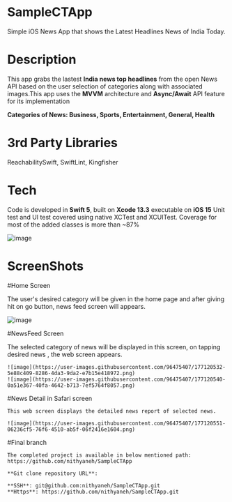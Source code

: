 # SampleCTApp

   Simple iOS News App that shows the Latest Headlines News of India Today.

# Description
   
   This app grabs the lastest **India news top headlines** from the open News API based on the user selection of categories along with associated images.This app uses the **MVVM** architecture and **Async/Await** API feature for its implementation 
   
   **Categories of News: Business, Sports, Entertainment, General, Health**

# 3rd Party Libraries

   ReachabilitySwift,
   SwiftLint,
   Kingfisher
  
# Tech

   Code is developed in **Swift 5**, built on **Xcode 13.3** executable on **iOS 15**
   Unit test and UI test covered using native XCTest and XCUITest. Coverage for most of the added classes is more than ~87%
   
   ![image](https://user-images.githubusercontent.com/96475407/177158508-a10ec3b7-f2b8-4edb-9ef8-630083e14c8c.png)


# ScreenShots

   #Home Screen 
   
   The user's desired category will be given in the home page and after giving hit on go button, news feed screen will appears.

   ![image](https://user-images.githubusercontent.com/96475407/177120525-8ae51976-ebda-4753-86a8-4fff979eb239.png)


#NewsFeed Screen
   
   The selected category of news will be displayed in this screen, on tapping desired news , the web screen appears.
    
    ![image](https://user-images.githubusercontent.com/96475407/177120532-5e88c409-8286-4da3-9da2-e7b15e418972.png)
    ![image](https://user-images.githubusercontent.com/96475407/177120540-0a51e367-40fa-4642-b713-7ef5764f8057.png)

#News Detail in Safari screen
    
    This web screen displays the detailed news report of selected news.

    ![image](https://user-images.githubusercontent.com/96475407/177120551-06236cf5-76f6-4510-ab5f-06f2416e1604.png)



#Final branch

    The completed project is available in below mentioned path:
    https://github.com/nithyaneh/SampleCTApp

    **Git clone repository URL**: 

    **SSH**: git@github.com:nithyaneh/SampleCTApp.git
    **Https**: https://github.com/nithyaneh/SampleCTApp.git

